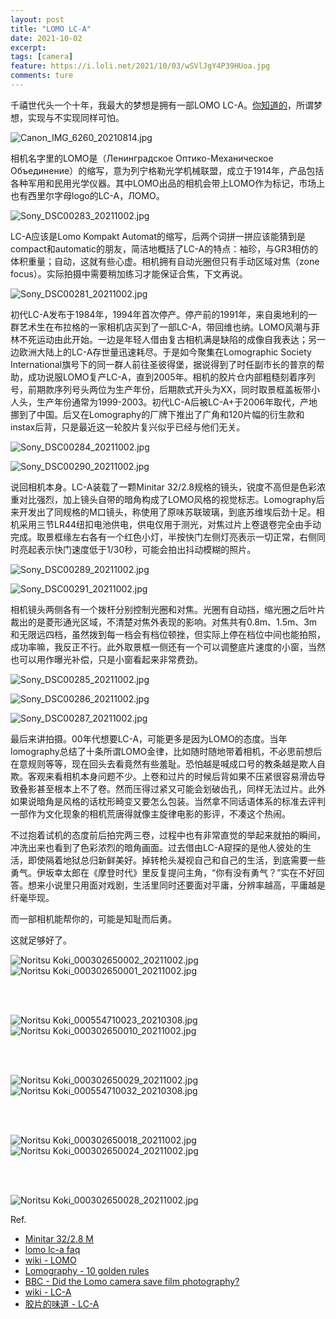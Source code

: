 ```yaml
---
layout: post
title: "LOMO LC-A"
date: 2021-10-02
excerpt: 
tags: [camera]
feature: https://i.loli.net/2021/10/03/wSVlJgY4P39HUoa.jpg
comments: ture
---
```


千禧世代头一个十年，我最大的梦想是拥有一部LOMO LC-A。[你知道的](https://taikwai.github.io/35cron/#:~:text=%E4%BA%BA%E7%94%9F%E5%8F%AA%E6%9C%89%E4%B8%A4%E7%A7%8D%E6%82%B2%E5%89%A7%EF%BC%8C%E4%B8%80%E7%A7%8D%E6%98%AF%E5%BE%97%E4%B8%8D%E5%88%B0%E6%83%B3%E8%A6%81%E7%9A%84%E4%B8%9C%E8%A5%BF%EF%BC%8C%E5%8F%A6%E4%B8%80%E7%A7%8D%E6%98%AF%E5%BE%97%E5%88%B0%E5%AE%83%E3%80%82)，所谓梦想，实现与不实现同样可怕。

![Canon_IMG_6260_20210814.jpg](https://i.loli.net/2021/10/03/wSVlJgY4P39HUoa.jpg)

相机名字里的LOMO是（Ленинградское Оптико-Механическое Объединение）的缩写，意为列宁格勒光学机械联盟，成立于1914年，产品包括各种军用和民用光学仪器。其中LOMO出品的相机会带上LOMO作为标记，市场上也有西里尔字母logo的LC-A，ЛOMO。

![Sony_DSC00283_20211002.jpg](https://i.loli.net/2021/10/03/6OGcpRUJnFPw89V.jpg)

LC-A应该是Lomo Kompakt Automat的缩写，后两个词拼一拼应该能猜到是compact和automatic的朋友，简洁地概括了LC-A的特点：袖珍，与GR3相仿的体积重量；自动，这就有些心虚。相机拥有自动光圈但只有手动区域对焦（zone focus）。实际拍摄中需要稍加练习才能保证合焦，下文再说。

![Sony_DSC00281_20211002.jpg](https://i.loli.net/2021/10/03/3GsVYtUTZRCoeqj.jpg)

初代LC-A发布于1984年，1994年首次停产。停产前的1991年，来自奥地利的一群艺术生在布拉格的一家相机店买到了一部LC-A，带回维也纳。LOMO风潮与菲林不死运动由此开始。一边是年轻人借由复古相机满是缺陷的成像自我表达；另一边欧洲大陆上的LC-A存世量迅速耗尽。于是如今聚集在Lomographic Society International旗号下的同一群人前往圣彼得堡，据说得到了时任副市长的普京的帮助，成功说服LOMO复产LC-A，直到2005年。相机的胶片仓内部粗糙刻着序列号，前期款序列号头两位为生产年份，后期款式开头为XX，同时取景框盖板带小人头，生产年份通常为1999-2003。初代LC-A后被LC-A+于2006年取代，产地挪到了中国。后又在Lomography的厂牌下推出了广角和120片幅的衍生款和instax后背，只是最近这一轮胶片复兴似乎已经与他们无关。

![Sony_DSC00284_20211002.jpg](https://i.loli.net/2021/10/03/SnevqAXguR7jBUl.jpg)

![Sony_DSC00290_20211002.jpg](https://i.loli.net/2021/10/03/WoD9dGHyEjsPkXC.jpg)

说回相机本身。LC-A装载了一颗Minitar 32/2.8规格的镜头，锐度不高但是色彩浓重对比强烈，加上镜头自带的暗角构成了LOMO风格的视觉标志。Lomography后来开发出了同规格的M口镜头，称使用了原味苏联玻璃，到底苏维埃后劲十足。相机采用三节LR44纽扣电池供电，供电仅用于测光，对焦过片上卷退卷完全由手动完成。取景框缘左右各有一个红色小灯，半按快门左侧灯亮表示一切正常，右侧同时亮起表示快门速度低于1/30秒，可能会拍出抖动模糊的照片。

![Sony_DSC00289_20211002.jpg](https://i.loli.net/2021/10/03/ga1pdYOxeP5h7z3.jpg)

![Sony_DSC00291_20211002.jpg](https://i.loli.net/2021/10/03/mvKo9uPYpj82xz5.jpg)

相机镜头两侧各有一个拨杆分别控制光圈和对焦。光圈有自动挡，缩光圈之后叶片裁出的是菱形通光区域，不清楚对焦外表现的影响。对焦共有0.8m、1.5m、3m和无限远四档，虽然拨到每一档会有档位顿挫，但实际上停在档位中间也能拍照，成功率嘛，我反正不行。此外取景框一侧还有一个可以调整底片速度的小窗，当然也可以用作曝光补偿，只是小窗看起来非常费劲。

![Sony_DSC00285_20211002.jpg](https://i.loli.net/2021/10/03/pbPAlRHNKQusjmt.jpg)

![Sony_DSC00286_20211002.jpg](https://i.loli.net/2021/10/03/y6nrZasdIlFXDLm.jpg)

![Sony_DSC00287_20211002.jpg](https://i.loli.net/2021/10/03/R53W1valqQmYUSD.jpg)

最后来讲拍摄。00年代想要LC-A，可能更多是因为LOMO的态度。当年lomography总结了十条所谓LOMO金律，比如随时随地带着相机，不必思前想后在意规则等等，现在回头去看竟然有些羞耻。恐怕越是喊成口号的教条越是欺人自欺。客观来看相机本身问题不少。上卷和过片的时候后背如果不压紧很容易滑齿导致叠影甚至根本上不了卷。然而压得过紧又可能会划破齿孔，同样无法过片。此外如果说暗角是风格的话枕形畸变又要怎么包装。当然拿不同话语体系的标准去评判一部作为文化现象的相机荒唐得就像主旋律电影的影评，不凑这个热闹。

不过抱着试机的态度前后拍完两三卷，过程中也有非常直觉的举起来就拍的瞬间，冲洗出来也看到了色彩浓烈的暗角画面。过去借由LC-A窥探的是他人彼处的生活，即使隔着地狱总归新鲜美好。掉转枪头凝视自己和自己的生活，到底需要一些勇气。伊坂幸太郎在《摩登时代》里反复提问主角，“你有没有勇气？”实在不好回答。想来小说里只用面对戏剧，生活里同时还要面对平庸，分辨率越高，平庸越是纤毫毕现。

而一部相机能帮你的，可能是知耻而后勇。

这就足够好了。

![Noritsu Koki_000302650002_20211002.jpg](https://i.loli.net/2021/10/03/l3hABPfDVymCQbZ.jpg)
![Noritsu Koki_000302650001_20211002.jpg](https://i.loli.net/2021/10/03/QPcC3BLXjW2lhwq.jpg)

<br>
<br>

![Noritsu Koki_000554710023_20210308.jpg](https://i.loli.net/2021/10/03/v7ur1HXT5szJgbk.jpg)
![Noritsu Koki_000302650010_20211002.jpg](https://i.loli.net/2021/10/03/YQnr3EsNHadjWKO.jpg)

<br>
<br>

![Noritsu Koki_000302650029_20211002.jpg](https://i.loli.net/2021/10/03/YtRCBQFMhVrWklv.jpg)
![Noritsu Koki_000554710032_20210308.jpg](https://i.loli.net/2021/10/03/9pNsKwaRDz3HTU4.jpg)

<br>
<br>

![Noritsu Koki_000302650018_20211002.jpg](https://i.loli.net/2021/10/03/AbzjZt7B9WxHgi1.jpg)
![Noritsu Koki_000302650024_20211002.jpg](https://i.loli.net/2021/10/03/MLVgGF4AUR6jHqT.jpg)

<br>
<br>

![Noritsu Koki_000302650028_20211002.jpg](https://i.loli.net/2021/10/03/w9U5S7GLHvyNoTd.jpg)

Ref.

- [Minitar 32/2.8 M](https://shop.lomography.com/cn/lenses/minitar-1-art-lens/minitar-1)
- [lomo lc-a faq](https://www.kataan.org/lomofaq/)
- [wiki - LOMO](https://en.wikipedia.org/wiki/LOMO)
- [Lomography - 10 golden rules](https://www.lomography.com/about/the-ten-golden-rules)
- [BBC - Did the Lomo camera save film photography?](https://www.bbc.com/news/magazine-20434270)
- [wiki - LC-A](https://en.wikipedia.org/wiki/Lomo_LC-A)
- [胶片的味道 - LC-A](http://letsfilm.org/archives/12163/)